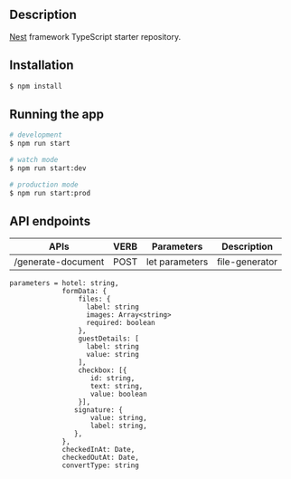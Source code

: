 ## Description

[Nest](https://github.com/nestjs/nest) framework TypeScript starter repository.

## Installation

```bash
$ npm install
```

## Running the app

```bash
# development
$ npm run start

# watch mode
$ npm run start:dev

# production mode
$ npm run start:prod
```

## API endpoints

| APIs | VERB | Parameters | Description |
| --- | --- | --- | --- |
| /generate-document | POST | let parameters  | file-generator |

```
parameters = hotel: string,
             formData: {
                 files: {
                   label: string
                   images: Array<string>
                   required: boolean
                 },
                 guestDetails: [
                   label: string
                   value: string
                 ],
                 checkbox: [{
                    id: string,
                    text: string,
                    value: boolean
                 }],
                signature: {
                    value: string,
                    label: string,
                },
             },
             checkedInAt: Date,
             checkedOutAt: Date,
             convertType: string

```

